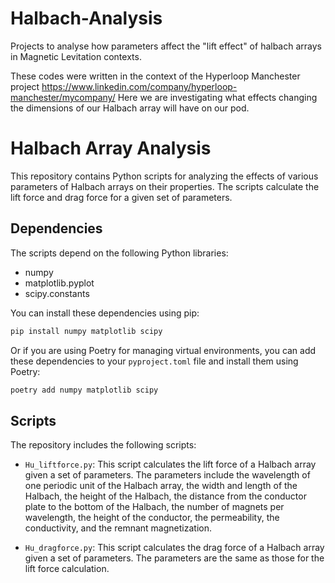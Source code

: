 # Halbach-Analysis
Projects to analyse how parameters affect the "lift effect" of halbach arrays in Magnetic Levitation contexts.

These codes were written in the context of the Hyperloop Manchester project https://www.linkedin.com/company/hyperloop-manchester/mycompany/
Here we are investigating what effects changing the dimensions of our Halbach array will have on our pod.


# Halbach Array Analysis

This repository contains Python scripts for analyzing the effects of various parameters of Halbach arrays on their properties. The scripts calculate the lift force and drag force for a given set of parameters.

## Dependencies

The scripts depend on the following Python libraries:

- numpy
- matplotlib.pyplot
- scipy.constants

You can install these dependencies using pip:

```bash
pip install numpy matplotlib scipy
```

Or if you are using Poetry for managing virtual environments, you can add these dependencies to your `pyproject.toml` file and install them using Poetry:

```bash
poetry add numpy matplotlib scipy
```

## Scripts

The repository includes the following scripts:

- `Hu_liftforce.py`: This script calculates the lift force of a Halbach array given a set of parameters. The parameters include the wavelength of one periodic unit of the Halbach array, the width and length of the Halbach, the height of the Halbach, the distance from the conductor plate to the bottom of the Halbach, the number of magnets per wavelength, the height of the conductor, the permeability, the conductivity, and the remnant magnetization.

- `Hu_dragforce.py`: This script calculates the drag force of a Halbach array given a set of parameters. The parameters are the same as those for the lift force calculation.
